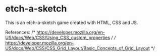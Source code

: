 # etch-a-sketch
This is an etch-a-sketch game created with HTML, CSS and JS.

References:
  /* https://developer.mozilla.org/en-US/docs/Web/CSS/Using_CSS_custom_properties */
  /* https://developer.mozilla.org/en-US/docs/Web/CSS/CSS_Grid_Layout/Basic_Concepts_of_Grid_Layout */